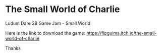 # The Small World of Charlie
Ludum Dare 38 Game Jam - Small World

Here is the link to download the game: https://flpguima.itch.io/the-small-world-of-charlie

Thanks
